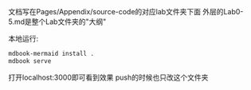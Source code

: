 文档写在Pages/Appendix/source-code的对应lab文件夹下面
外层的Lab0-5.md是整个Lab文件夹的"大纲"

本地运行:
```bash
mdbook-mermaid install .
mdbook serve
```
打开localhost:3000即可看到效果
push的时候也只改这个文件夹